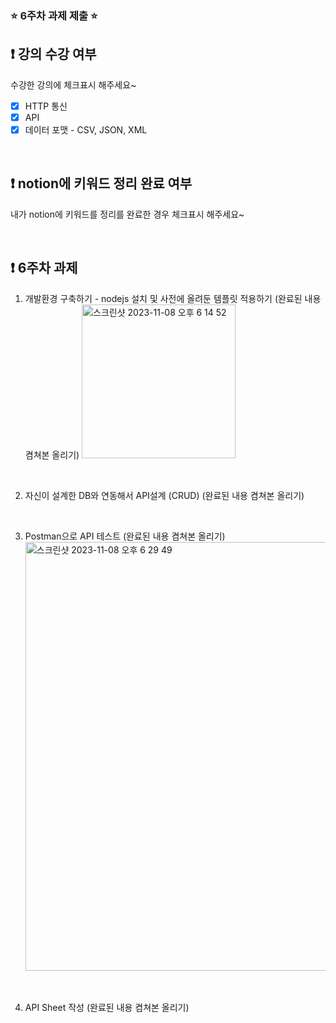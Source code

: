 ### ⭐️ 6주차 과제 제출 ⭐️

## ❗️ 강의 수강 여부
수강한 강의에 체크표시 해주세요~

- [X] HTTP 통신
- [X] API
- [X] 데이터 포맷 - CSV, JSON, XML

<br>

## ❗️ notion에 키워드 정리 완료 여부
내가 notion에 키워드를 정리를 완료한 경우 체크표시 해주세요~

<br>

## ❗️ 6주차 과제
1. 개발환경 구축하기 - nodejs 설치 및 사전에 올려둔 템플릿 적용하기
   (완료된 내용 켬쳐본 올리기)
   <img width="246" alt="스크린샷 2023-11-08 오후 6 14 52" src="https://github.com/hyeinj/2023-Server-Study/assets/118713353/1121cb55-c96c-4e72-a559-bdb44fc98b89">

<br/>

2. 자신이 설계한 DB와 연동해서 API설계 (CRUD)
   (완료된 내용 켬쳐본 올리기)

<br/>

3. Postman으로 API 테스트
   (완료된 내용 켬쳐본 올리기)
   <img width="686" alt="스크린샷 2023-11-08 오후 6 29 49" src="https://github.com/hyeinj/2023-Server-Study/assets/118713353/ee6aa0d5-0c45-40ec-b03a-a41b670973c3">


<br/>

4. API Sheet 작성
   (완료된 내용 켬쳐본 올리기)
  

<br/>



